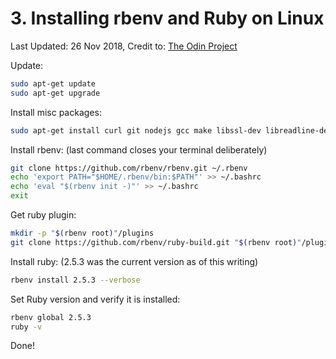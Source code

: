 # 3. Installing rbenv and Ruby on Linux

Last Updated: 26 Nov 2018, Credit to: [The Odin Project](https://www.theodinproject.com/courses/web-development-101/lessons/installing-ruby?ref=lnav)

Update:

```bash
sudo apt-get update
sudo apt-get upgrade
```

Install misc packages:

```bash
sudo apt-get install curl git nodejs gcc make libssl-dev libreadline-dev zlib1g-dev libsqlite3-dev
```

Install rbenv: (last command closes your terminal deliberately)

```bash
git clone https://github.com/rbenv/rbenv.git ~/.rbenv
echo 'export PATH="$HOME/.rbenv/bin:$PATH"' >> ~/.bashrc
echo 'eval "$(rbenv init -)"' >> ~/.bashrc
exit
```

Get ruby plugin:

```bash
mkdir -p "$(rbenv root)"/plugins
git clone https://github.com/rbenv/ruby-build.git "$(rbenv root)"/plugins/ruby-build
```

Install ruby: (2.5.3 was the current version as of this writing)

```bash
rbenv install 2.5.3 --verbose
```

Set Ruby version and verify it is installed:

```bash
rbenv global 2.5.3
ruby -v
```

Done!

